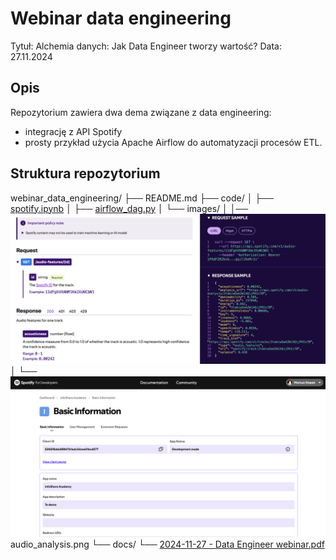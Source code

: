 # Webinar data engineering

Tytuł: Alchemia danych: Jak Data Engineer tworzy wartość?
Data: 27.11.2024

## Opis 
Repozytorium zawiera dwa dema związane z data engineering: 
- integrację z API Spotify
- prosty przykład użycia Apache Airflow do automatyzacji procesów ETL.

## Struktura repozytorium
webinar_data_engineering/
├── README.md
├── code/
│   ├── [spotify.ipynb](code/spotify.ipynb)
│   ├── [airflow_dag.py](code/airflow_dag.py)
│   └── images/
│       │── ![audio_analysis.png](code/images/audio_analysis.png)
│       └── ![spotify_api.png](code/images/spotify_api.png)audio_analysis.png
└── docs/
    └── [2024-11-27 - Data Engineer webinar.pdf](docs/2024-11-27%20-%20Data%20Engineer%20webinar.pdf)
